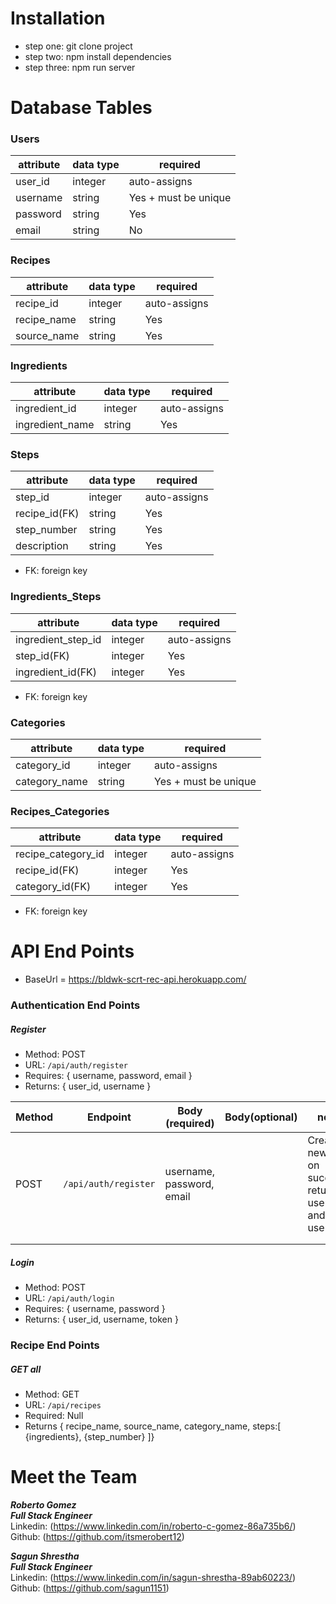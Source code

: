 # Installation

* step one: git clone project
* step two: npm install dependencies
* step three: npm run server

# Database Tables

### Users
|attribute|data type|				required			|
|---------|---------|---------------------|
|user_id  |integer  |auto-assigns         |
|username |string   |Yes + must be unique |
|password |string   |Yes                  |
|email    |string   |No                   |

### Recipes
|attribute  |data type|	required		|
|-----------|---------|-------------|
|recipe_id  |integer  |auto-assigns |
|recipe_name|string   |Yes          |
|source_name|string   |Yes          |

### Ingredients
|attribute      |data type|	required   |
|---------------|---------|------------|
|ingredient_id  |integer  |auto-assigns|
|ingredient_name|string   |Yes         |

### Steps
|		attribute  |data type|				required		 |
|--------------|---------|---------------------|
|step_id       |integer  |auto-assigns         |
|recipe_id(FK) |string   |Yes                  |
|step_number   |string   |Yes                  |
|description   |string   |Yes                  |

* FK: foreign key

### Ingredients_Steps
|		attribute      |data type|		required		 |
|------------------|---------|-----------------|
|ingredient_step_id|integer  |auto-assigns     |
|step_id(FK)       |integer  |Yes              |
|ingredient_id(FK) |integer  |Yes              |

* FK: foreign key

### Categories
|attribute      |data type|	     required      |
|---------------|---------|--------------------|
|category_id    |integer  |auto-assigns        |
|category_name  |string   |Yes + must be unique|

### Recipes_Categories
|		attribute      |data type|		required		 |
|------------------|---------|-----------------|
|recipe_category_id|integer  |auto-assigns     |
|recipe_id(FK)     |integer  |Yes              |
|category_id(FK)   |integer  |Yes              |

* FK: foreign key

# API End Points

* BaseUrl = https://bldwk-scrt-rec-api.herokuapp.com/

### Authentication End Points

##### Register 
* Method: POST
* URL: `/api/auth/register`
* Requires: { username, password, email }
* Returns: { user_id, username }

|Method|Endpoint               |Body (required)          |Body(optional)| notes       |
|------|-----------------------|-------------------------|--------------|-------------|
|POST  | `/api/auth/register`  |username, password, email|              |Creates a new user, on sucess returns user_id and username             |
|      |                       |                   |                 |             |
|      |                       |                   |                 |             |

##### Login 
* Method: POST
* URL: `/api/auth/login`
* Requires: { username, password }
* Returns:  { user_id, username, token }

### Recipe End Points

##### GET all
* Method: GET
* URL: `/api/recipes`
* Required: Null
* Returns { recipe_name, source_name, category_name, steps:[
	{ingredients}, 
	{step_number} 
]}




# Meet the Team

**_Roberto Gomez_**  
**_Full Stack Engineer_**  
Linkedin: (https://www.linkedin.com/in/roberto-c-gomez-86a735b6/)  
Github: (https://github.com/itsmerobert12)

**_Sagun Shrestha_**  
**_Full Stack Engineer_**  
Linkedin: (https://www.linkedin.com/in/sagun-shrestha-89ab60223/)  
Github: (https://github.com/sagun1151)